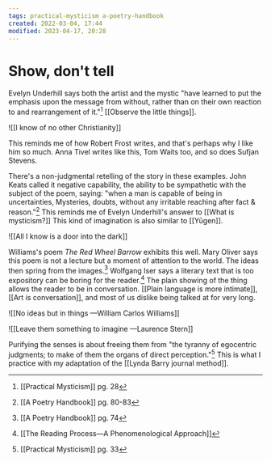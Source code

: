 ```yaml
---
tags: practical-mysticism a-poetry-handbook
created: 2022-03-04, 17:44
modified: 2023-04-17, 20:28
---
```


# Show, don't tell
Evelyn Underhill says both the artist and the mystic "have learned to put the emphasis upon the message from without, rather than on their own reaction to and rearrangement of it."[^1] [[Observe the little things]].

![[I know of no other Christianity]]

This reminds me of how Robert Frost writes, and that's perhaps why I like him so much. Anna Tivel writes like this, Tom Waits too, and so does Sufjan Stevens.

There's a non-judgmental retelling of the story in these examples. John Keats called it negative capability, the ability to be sympathetic with the subject of the poem, saying: "when a man is capable of being in uncertainties, Mysteries, doubts, without any irritable reaching after fact & reason."[^2] This reminds me of Evelyn Underhill's answer to [[What is mysticism?]] This kind of imagination is also similar to [[Yūgen]].

![[All I know is a door into the dark]]

Williams's poem *The Red Wheel Barrow* exhibits this well. Mary Oliver says this poem is not a lecture but a moment of attention to the world. The ideas then spring from the images.[^3] Wolfgang Iser says a literary text that is too expository can be boring for the reader.[^4] The plain showing of the thing allows the reader to be in conversation. [[Plain language is more intimate]], [[Art is conversation]], and most of us dislike being talked at for very long.

![[No ideas but in things —William Carlos Williams]]

![[Leave them something to imagine —Laurence Stern]]

Purifying the senses is about freeing them from "the tyranny of egocentric judgments; to make of them the organs of direct perception."[^5] This is what I practice with my adaptation of the [[Lynda Barry journal method]].

[^1]: [[Practical Mysticism]] pg. 28
[^2]: [[A Poetry Handbook]] pg. 80-83
[^3]: [[A Poetry Handbook]] pg. 74
[^4]: [[The Reading Process—A Phenomenological Approach]]
[^5]: [[Practical Mysticism]] pg. 33